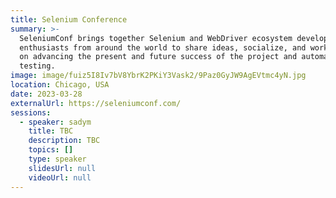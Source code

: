 ```yaml
---
title: Selenium Conference
summary: >-
  SeleniumConf brings together Selenium and WebDriver ecosystem developers &
  enthusiasts from around the world to share ideas, socialize, and work together
  on advancing the present and future success of the project and automated
  testing.
image: image/fuiz5I8Iv7bV8YbrK2PKiY3Vask2/9Paz0GyJW9AgEVtmc4yN.jpg
location: Chicago, USA
date: 2023-03-28
externalUrl: https://seleniumconf.com/
sessions:
  - speaker: sadym
    title: TBC
    description: TBC
    topics: []
    type: speaker
    slidesUrl: null
    videoUrl: null
---
```

